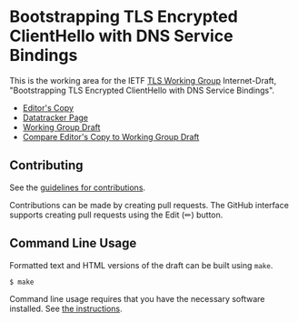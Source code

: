 # Bootstrapping TLS Encrypted ClientHello with DNS Service Bindings

This is the working area for the IETF [TLS Working Group](https://datatracker.ietf.org/wg/tls/documents/) Internet-Draft, "Bootstrapping TLS Encrypted ClientHello with DNS Service Bindings".

* [Editor's Copy](https://MikeBishop.github.io/draft-ietf-tls-svcb-ech/#go.draft-ietf-tls-svcb-ech.html)
* [Datatracker Page](https://datatracker.ietf.org/doc/draft-ietf-tls-svcb-ech)
* [Working Group Draft](https://datatracker.ietf.org/doc/html/draft-ietf-tls-svcb-ech)
* [Compare Editor's Copy to Working Group Draft](https://MikeBishop.github.io/draft-ietf-tls-svcb-ech/#go.draft-ietf-tls-svcb-ech.diff)


## Contributing

See the
[guidelines for contributions](https://github.com/MikeBishop/draft-ietf-tls-svcb-ech/blob/main/CONTRIBUTING.md).

Contributions can be made by creating pull requests.
The GitHub interface supports creating pull requests using the Edit (✏) button.


## Command Line Usage

Formatted text and HTML versions of the draft can be built using `make`.

```sh
$ make
```

Command line usage requires that you have the necessary software installed.  See
[the instructions](https://github.com/martinthomson/i-d-template/blob/main/doc/SETUP.md).

